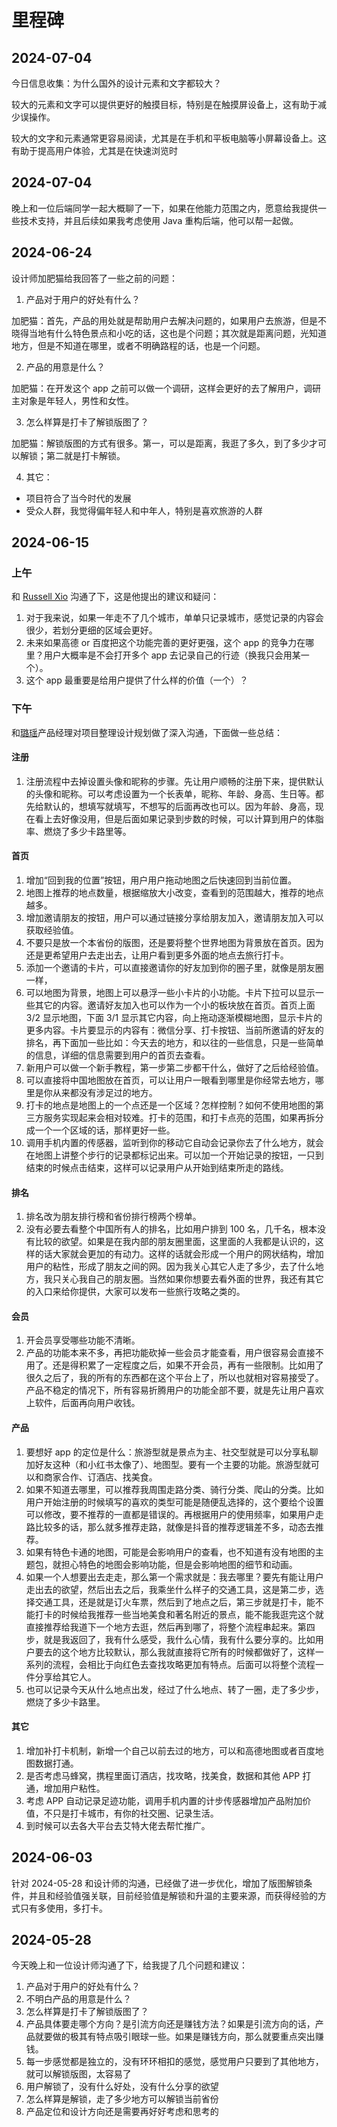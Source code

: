 # 里程碑

## 2024-07-04

今日信息收集：为什么国外的设计元素和文字都较大？

较大的元素和文字可以提供更好的触摸目标，特别是在触摸屏设备上，这有助于减少误操作。

较大的文字和元素通常更容易阅读，尤其是在手机和平板电脑等小屏幕设备上。这有助于提高用户体验，尤其是在快速浏览时

## 2024-07-04

晚上和一位后端同学一起大概聊了一下，如果在他能力范围之内，愿意给我提供一些技术支持，并且后续如果我考虑使用 Java 重构后端，他可以帮一起做。

## 2024-06-24

设计师加肥猫给我回答了一些之前的问题：

1. 产品对于用户的好处有什么？

加肥猫：首先，产品的用处就是帮助用户去解决问题的，如果用户去旅游，但是不晓得当地有什么特色景点和小吃的话，这也是个问题；其次就是距离问题，光知道地方，但是不知道在哪里，或者不明确路程的话，也是一个问题。

2. 产品的用意是什么？

加肥猫：在开发这个 app 之前可以做一个调研，这样会更好的去了解用户，调研主对象是年轻人，男性和女性。

3. 怎么样算是打卡了解锁版图了？

加肥猫：解锁版图的方式有很多。第一，可以是距离，我逛了多久，到了多少才可以解锁；第二就是打卡解锁。

4. 其它：

- 项目符合了当今时代的发展
- 受众人群，我觉得偏年轻人和中年人，特别是喜欢旅游的人群

## 2024-06-15

### 上午

和 [Russell Xio](https://github.com/jxzho) 沟通了下，这是他提出的建议和疑问：

1. 对于我来说，如果一年走不了几个城市，单单只记录城市，感觉记录的内容会很少，若划分更细的区域会更好。
2. 未来如果高德 or 百度把这个功能完善的更好更强，这个 app 的竞争力在哪里？用户大概率是不会打开多个 app 去记录自己的行迹（换我只会用某一个）。
3. 这个 app 最重要是给用户提供了什么样的价值（一个）？

### 下午

和[璐瑶](https://tly.netlify.app/)产品经理对项目整理设计规划做了深入沟通，下面做一些总结：

#### 注册

1. 注册流程中去掉设置头像和昵称的步骤。先让用户顺畅的注册下来，提供默认的头像和昵称。可以考虑设置为一个长表单，昵称、年龄、身高、生日等。都先给默认的，想填写就填写，不想写的后面再改也可以。因为年龄、身高，现在看上去好像没用，但是后面如果记录到步数的时候，可以计算到用户的体脂率、燃烧了多少卡路里等。

#### 首页

1. 增加“回到我的位置”按钮，用户用户拖动地图之后快速回到当前位置。
2. 地图上推荐的地点数量，根据缩放大小改变，查看到的范围越大，推荐的地点越多。
3. 增加邀请朋友的按钮，用户可以通过链接分享给朋友加入，邀请朋友加入可以获取经验值。
4. 不要只是放一个本省份的版图，还是要将整个世界地图为背景放在首页。因为还是更希望用户去走出去，让用户看到更多外面的地点去旅行打卡。
5. 添加一个邀请的卡片，可以直接邀请你的好友加到你的圈子里，就像是朋友圈一样，
6. 可以地图为背景，地图上可以悬浮一些小卡片的小功能。卡片下拉可以显示一些其它的内容。邀请好友加入也可以作为一个小的板块放在首页。首页上面 3/2 显示地图，下面 3/1 显示其它内容，向上拖动逐渐模糊地图，显示卡片的更多内容。卡片要显示的内容有：微信分享、打卡按钮、当前所邀请的好友的排名，再下面加一些比如：今天去的地方，和以往的一些信息，只是一些简单的信息，详细的信息需要到用户的首页去查看。
7. 新用户可以做一个新手教程，第一步第二步都干什么，做好了之后给经验值。
8. 可以直接将中国地图放在首页，可以让用户一眼看到哪里是你经常去地方，哪里是你从来都没有涉足过的地方。
9. 打卡的地点是地图上的一个点还是一个区域？怎样控制？如何不使用地图的第三方服务实现起来会相对较难。打卡的范围，和打卡点亮的范围，如果再拆分成一个一个区域的话，那样更好一些。
10. 调用手机内置的传感器，监听到你的移动它自动会记录你去了什么地方，就会在地图上讲整个步行的记录都标记出来。可以加一个开始记录的按钮，一只到结束的时候点击结束，这样可以记录用户从开始到结束所走的路线。

#### 排名

1. 排名改为朋友排行榜和省份排行榜两个榜单。
2. 没有必要去看整个中国所有人的排名，比如用户排到 100 名，几千名，根本没有比较的欲望。如果是在我内部的朋友圈里面，这里面的人我都是认识的，这样的话大家就会更加的有动力。这样的话就会形成一个用户的网状结构，增加用户的粘性，形成了朋友之间的网。因为我关心其它人走了多少，去了什么地方，我只关心我自己的朋友圈。当然如果你想要去看外面的世界，我还有其它的入口来给你提供，大家可以发布一些旅行攻略之类的。

#### 会员

1. 开会员享受哪些功能不清晰。
2. 产品的功能本来不多，再把功能砍掉一些会员才能查看，用户很容易会直接不用了。还是得积累了一定程度之后，如果不开会员，再有一些限制。比如用了很久之后了，我的所有的东西都在这个平台上了，所以也就相对容易接受了。产品不稳定的情况下，所有容易折腾用户的功能全部不要，就是先让用户喜欢上软件，后面再向用户收钱。

#### 产品

1. 要想好 app 的定位是什么：旅游型就是景点为主、社交型就是可以分享私聊加好友这种（和小红书太像了）、地图型。要有一个主要的功能。旅游型就可以和商家合作、订酒店、找美食。
2. 如果不知道去哪里，可以推荐我周围走路分类、骑行分类、爬山的分类。比如用户开始注册的时候填写的喜欢的类型可能是随便乱选择的，这个要给个设置可以修改，要不推荐的一直都是错误的。再根据用户的使用频率，如果用户走路比较多的话，那么就多推荐走路，就像是抖音的推荐逻辑差不多，动态去推荐。
3. 如果有特色卡通的地图，可能是会影响用户的查看，也不知道有没有地图的主题包，就担心特色的地图会影响功能，但是会影响地图的细节和动画。
4. 如果一个人想要出去走走，那么第一个需求就是：我去哪里？要先有能让用户走出去的欲望，然后出去之后，我乘坐什么样子的交通工具，这是第二步，选择交通工具，还是就是订火车票，然后到了地点之后，第三步就是打卡，能不能打卡的时候给我推荐一些当地美食和著名附近的景点，能不能我逛完这个就直接推荐给我道下一个地方去逛，然后再到哪了，将整个流程串起来。第四步，就是我返回了，我有什么感受，我什么心情，我有什么要分享的。比如用户要去的这个地方比较默认，那么我就直接将它所有的时候都做好了，这样一系列的流程，会相比于向红色去查找攻略更加有特点。后面可以将整个流程一件分享给其它人。
5. 也可以记录今天从什么地点出发，经过了什么地点、转了一圈，走了多少步，燃烧了多少卡路里。

#### 其它

1. 增加补打卡机制，新增一个自己以前去过的地方，可以和高德地图或者百度地图数据打通。
2. 是否考虑马蜂窝，携程里面订酒店，找攻略，找美食，数据和其他 APP 打通，增加用户粘性。
3. 考虑 APP 自动记录足迹功能，调用手机内置的计步传感器增加产品附加价值，不只是打卡城市，有你的社交圈、记录生活。
4. 到时候可以去各大平台去艾特大佬去帮忙推广。

## 2024-06-03

针对 2024-05-28 和设计师的沟通，已经做了进一步优化，增加了版图解锁条件，并且和经验值强关联，目前经验值是解锁和升温的主要来源，而获得经验的方式只有多使用，多打卡。

## 2024-05-28

今天晚上和一位设计师沟通了下，给我提了几个问题和建议：

1. 产品对于用户的好处有什么？
2. 不明白产品的用意是什么？
3. 怎么样算是打卡了解锁版图了？
4. 产品具体要走哪个方向？是引流方向还是赚钱方法？如果是引流方向的话，产品就要做的极其有特点吸引眼球一些。如果是赚钱方向，那么就要重点突出赚钱。
5. 每一步感觉都是独立的，没有环环相扣的感觉，感觉用户只要到了其他地方，就可以解锁版图，太容易了
6. 用户解锁了，没有什么好处，没有什么分享的欲望
7. 怎么样算是解锁，走了多少地方可以解锁当前省份
8. 产品定位和设计方向还是需要再好好考虑和思考的
